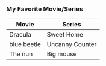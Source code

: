 ### My Favorite Movie/Series

| Movie| Series |
| ----------- | ----------- |
| Dracula | Sweet Home |
| blue beetle| Uncanny Counter |
| The nun| Big mouse |
